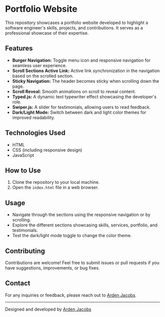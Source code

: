 # Portfolio Website

This repository showcases a portfolio website developed to highlight a software engineer's skills, projects, and contributions. It serves as a professional showcase of their expertise.

## Features

- **Burger Navigation:** Toggle menu icon and responsive navigation for seamless user experience.
- **Scroll Sections Active Link:** Active link synchronization in the navigation based on the scrolled section.
- **Sticky Navigation:** The header becomes sticky when scrolling down the page.
- **Scroll Reveal:** Smooth animations on scroll to reveal content.
- **Typed.js:** A dynamic text typewriter effect showcasing the developer's role.
- **Swiper.js:** A slider for testimonials, allowing users to read feedback.
- **Dark/Light Mode:** Switch between dark and light color themes for improved readability.

## Technologies Used

- HTML
- CSS (including responsive design)
- JavaScript

## How to Use

1. Clone the repository to your local machine.
2. Open the `index.html` file in a web browser.

## Usage

- Navigate through the sections using the responsive navigation or by scrolling.
- Explore the different sections showcasing skills, services, portfolio, and testimonials.
- Test the dark/light mode toggle to change the color theme.

## Contributing

Contributions are welcome! Feel free to submit issues or pull requests if you have suggestions, improvements, or bug fixes.

## Contact

For any inquiries or feedback, please reach out to [Arden Jacobs](mailto:ardengrahamjacobs@gmail.com).

---

Designed and developed by [Arden Jacobs](https://github.com/Arden007)
